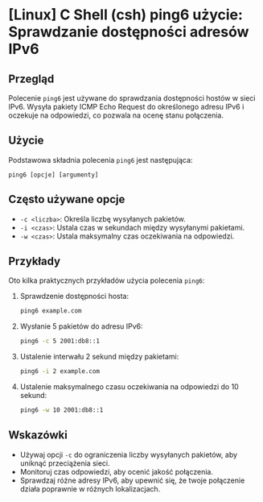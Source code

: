 # [Linux] C Shell (csh) ping6 użycie: Sprawdzanie dostępności adresów IPv6

## Przegląd
Polecenie `ping6` jest używane do sprawdzania dostępności hostów w sieci IPv6. Wysyła pakiety ICMP Echo Request do określonego adresu IPv6 i oczekuje na odpowiedzi, co pozwala na ocenę stanu połączenia.

## Użycie
Podstawowa składnia polecenia `ping6` jest następująca:

```
ping6 [opcje] [argumenty]
```

## Często używane opcje
- `-c <liczba>`: Określa liczbę wysyłanych pakietów.
- `-i <czas>`: Ustala czas w sekundach między wysyłanymi pakietami.
- `-w <czas>`: Ustala maksymalny czas oczekiwania na odpowiedzi.

## Przykłady
Oto kilka praktycznych przykładów użycia polecenia `ping6`:

1. Sprawdzenie dostępności hosta:
   ```bash
   ping6 example.com
   ```

2. Wysłanie 5 pakietów do adresu IPv6:
   ```bash
   ping6 -c 5 2001:db8::1
   ```

3. Ustalenie interwału 2 sekund między pakietami:
   ```bash
   ping6 -i 2 example.com
   ```

4. Ustalenie maksymalnego czasu oczekiwania na odpowiedzi do 10 sekund:
   ```bash
   ping6 -w 10 2001:db8::1
   ```

## Wskazówki
- Używaj opcji `-c` do ograniczenia liczby wysyłanych pakietów, aby uniknąć przeciążenia sieci.
- Monitoruj czas odpowiedzi, aby ocenić jakość połączenia.
- Sprawdzaj różne adresy IPv6, aby upewnić się, że twoje połączenie działa poprawnie w różnych lokalizacjach.